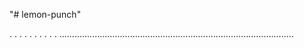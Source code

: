 "# lemon-punch"

.
.
.
.
.
.
.
.
.
.
.............................................................................................